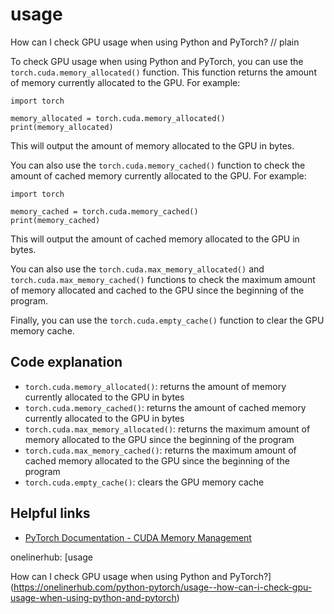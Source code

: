 # usage

How can I check GPU usage when using Python and PyTorch?
// plain

To check GPU usage when using Python and PyTorch, you can use the `torch.cuda.memory_allocated()` function. This function returns the amount of memory currently allocated to the GPU. For example:

```
import torch

memory_allocated = torch.cuda.memory_allocated()
print(memory_allocated)
```

This will output the amount of memory allocated to the GPU in bytes.

You can also use the `torch.cuda.memory_cached()` function to check the amount of cached memory currently allocated to the GPU. For example:

```
import torch

memory_cached = torch.cuda.memory_cached()
print(memory_cached)
```

This will output the amount of cached memory allocated to the GPU in bytes.

You can also use the `torch.cuda.max_memory_allocated()` and `torch.cuda.max_memory_cached()` functions to check the maximum amount of memory allocated and cached to the GPU since the beginning of the program.

Finally, you can use the `torch.cuda.empty_cache()` function to clear the GPU memory cache.

## Code explanation


- `torch.cuda.memory_allocated()`: returns the amount of memory currently allocated to the GPU in bytes
- `torch.cuda.memory_cached()`: returns the amount of cached memory currently allocated to the GPU in bytes
- `torch.cuda.max_memory_allocated()`: returns the maximum amount of memory allocated to the GPU since the beginning of the program
- `torch.cuda.max_memory_cached()`: returns the maximum amount of cached memory allocated to the GPU since the beginning of the program
- `torch.cuda.empty_cache()`: clears the GPU memory cache

## Helpful links

- [PyTorch Documentation - CUDA Memory Management](https://pytorch.org/docs/stable/cuda.html#cuda-memory-management)

onelinerhub: [usage

How can I check GPU usage when using Python and PyTorch?](https://onelinerhub.com/python-pytorch/usage--how-can-i-check-gpu-usage-when-using-python-and-pytorch)